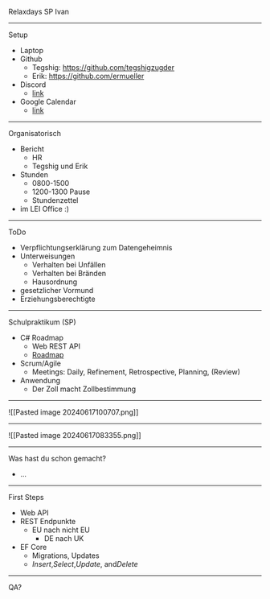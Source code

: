 
Relaxdays SP Ivan

---

Setup

- Laptop
- Github
    - Tegshig: https://github.com/tegshigzugder
    - Erik: https://github.com/ermueller
- Discord
    - [link](https://discord.gg/mdFeG7Tp)
- Google Calendar
    - [link](https://calendar.google.com/calendar/u/0?cid=Y18yODVlOTE3MWQzMmE3OTZmZWVkNzU2MTNjYTc2ZGYzODVjODJhZDg2ODBjMDIxMmM2MWM3NmRkMjA2NmU2NDFmQGdyb3VwLmNhbGVuZGFyLmdvb2dsZS5jb20)

---

Organisatorisch

- Bericht
    - HR
    - Tegshig und Erik
- Stunden
    - 0800-1500
    - 1200-1300 Pause
    - Stundenzettel
- im LEI Office :)

---

ToDo

- Verpflichtungserklärung zum Datengeheimnis
- Unterweisungen
    - Verhalten bei Unfällen
    - Verhalten bei Bränden
    - Hausordnung
- gesetzlicher Vormund
- Erziehungsberechtigte

---

Schulpraktikum (SP)

- C# Roadmap
    - Web REST API
    - [Roadmap](https://github.com/MoienTajik/AspNetCore-Developer-Roadmap/blob/master/aspnetcore-developer-roadmap.png)
- Scrum/Agile
    - Meetings: Daily, Refinement, Retrospective, Planning, (Review)
- Anwendung
    - Der Zoll macht Zollbestimmung

---

![[Pasted image 20240617100707.png]]

---

![[Pasted image 20240617083355.png]]

---

Was hast du schon gemacht?

- ...

---

First Steps

- Web API
- REST Endpunkte
    - EU nach nicht EU
        - DE nach UK
- EF Core
    - Migrations, Updates
    - _Insert_,*Select*,*Update*, and*Delete*

---

QA?
